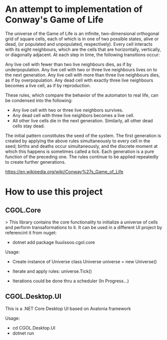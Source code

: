 <h1>An attempt to implementation of Conway's Game of Life</h1>

The universe of the Game of Life is an infinite, two-dimensional orthogonal grid of square cells, each of which is in one of two possible states, alive or dead, (or populated and unpopulated, respectively). Every cell interacts with its eight neighbours, which are the cells that are horizontally, vertically, or diagonally adjacent. At each step in time, the following transitions occur:

Any live cell with fewer than two live neighbours dies, as if by underpopulation.
Any live cell with two or three live neighbours lives on to the next generation.
Any live cell with more than three live neighbours dies, as if by overpopulation.
Any dead cell with exactly three live neighbours becomes a live cell, as if by reproduction.

These rules, which compare the behavior of the automaton to real life, can be condensed into the following:
- Any live cell with two or three live neighbors survives.
- Any dead cell with three live neighbors becomes a live cell.
- All other live cells die in the next generation. Similarly, all other dead cells stay dead.

The initial pattern constitutes the seed of the system. The first generation is created by applying the above rules simultaneously to every cell in the seed; births and deaths occur simultaneously, and the discrete moment at which this happens is sometimes called a tick. Each generation is a pure function of the preceding one. The rules continue to be applied repeatedly to create further generations.

https://en.wikipedia.org/wiki/Conway%27s_Game_of_Life

<h1>How to use this project</h1>

<h2>CGOL.Core</h2>>
This library contains the core functionality to initialize a universe of cells and perform transaformations to it.
It can be used in a different UI project by referencint it from nuget:

- dotnet add package lluuiissoo.cgol.core

Usage:

- Create instance of Universe class
Universe universe = new Universe()

- Iterate and apply rules:
universe.Tick()

- Iterations could be done thru a scheduler (In Progress...)

<h2>CGOL.Desktop.UI</h2>
This is a .NET Core Desktop UI based on Avalonia framework

Usage:
- cd CGOL.Desktop.UI
- dotnet run




